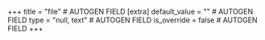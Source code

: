 +++
title = "file" # AUTOGEN FIELD
[extra]
default_value = "" # AUTOGEN FIELD
type = "null, text" # AUTOGEN FIELD
is_override = false # AUTOGEN FIELD
+++